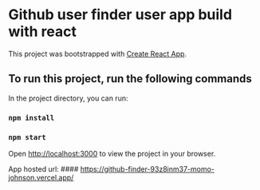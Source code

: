 # Github user finder user app build with react

This project was bootstrapped with [Create React App](https://github.com/facebook/create-react-app).

## To run this project, run the following commands

In the project directory, you can run:

### `npm install`

### `npm start`

Open [http://localhost:3000](http://localhost:3000) to view the project in your browser.

App hosted url: #### https://github-finder-93z8inm37-momo-johnson.vercel.app/
